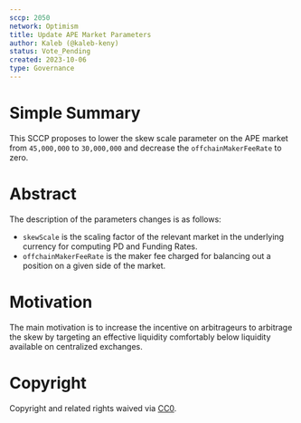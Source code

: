 ```yaml
---
sccp: 2050
network: Optimism
title: Update APE Market Parameters
author: Kaleb (@kaleb-keny)
status: Vote_Pending
created: 2023-10-06
type: Governance
---
```


# Simple Summary

This SCCP proposes to lower the skew scale parameter on the APE market from `45,000,000` to  `30,000,000` and decrease the `offchainMakerFeeRate` to zero.

# Abstract

The description of the parameters changes is as follows: 
- `skewScale` is the scaling factor of the relevant market in the underlying currency for computing PD and Funding Rates.
- `offchainMakerFeeRate` is the maker fee charged for balancing out a position on a given side of the market.

# Motivation

The main motivation is to increase the incentive on arbitrageurs to arbitrage the skew by targeting an effective liquidity comfortably below liquidity available on centralized exchanges.

# Copyright

Copyright and related rights waived via [CC0](https://creativecommons.org/publicdomain/zero/1.0/).



